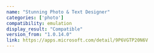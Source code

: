 ```yaml
---
name: "Stunning Photo & Text Designer"
categories: ['photo']
compatibility: emulation
display_result: "Compatible"
version_from: "1.0.14.0"
link: https://apps.microsoft.com/detail/9P6VGTP20N6V
---
```

